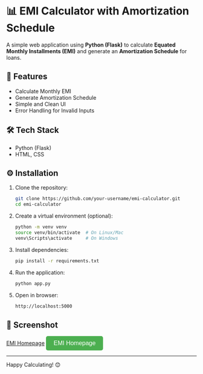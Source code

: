 # 📊 EMI Calculator with Amortization Schedule

A simple web application using **Python (Flask)** to calculate **Equated Monthly Installments (EMI)** and generate an **Amortization Schedule** for loans.

## 🚀 Features
- Calculate Monthly EMI
- Generate Amortization Schedule
- Simple and Clean UI
- Error Handling for Invalid Inputs

## 🛠️ Tech Stack
- Python (Flask)
- HTML, CSS

## ⚙️ Installation

1. Clone the repository:
    ```bash
    git clone https://github.com/your-username/emi-calculator.git
    cd emi-calculator
    ```

2. Create a virtual environment (optional):
    ```bash
    python -m venv venv
    source venv/bin/activate  # On Linux/Mac
    venv\Scripts\activate     # On Windows
    ```

3. Install dependencies:
    ```bash
    pip install -r requirements.txt
    ```

4. Run the application:
    ```bash
    python app.py
    ```

5. Open in browser:
    ```bash
    http://localhost:5000
    ```

## 📸 Screenshot 
<a href="https://github.com/himxnshxx/emi_calculator/blob/main/images/EMI%20project%20ss.png" class="button-link">EMI Homepage</a>
<button style="background-color: #4CAF50; color: white; border: none; padding: 10px 20px; font-size: 16px; border-radius: 5px; cursor: pointer;">
        EMI Homepage
    </button>


---
Happy Calculating! 😊

